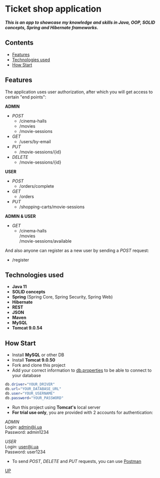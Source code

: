 <a id="up"></a>

<h1>Ticket shop application</h1>   

___This is an app to showcase my knowledge and skills in Java, OOP, SOLID concepts, Spring and Hibernate frameworks.___






<h2>Contents</h2>

- [Features](#features)
- [Technologies used](#technologies)
- [How Start](#howStart)

<a id="technologies"></a>





<h2>Features</h2>

<a id="features"></a>

The application uses user authorization, 
after which you will get access to certain "end points":

__ADMIN__
* _POST_ 
  * /cinema-halls
  * /movies  
  * /movie-sessions
* _GET_
  * /users/by-email
* _PUT_  
  * /movie-sessions/{id}
* _DELETE_  
  * /movie-sessions/{id}
  
__USER__
* _POST_
  * /orders/complete
* _GET_
  * /orders
* _PUT_
  * /shopping-carts/movie-sessions

__ADMIN & USER__
* _GET_
  * /cinema-halls  
    /movies   
    /movie-sessions/available   

And also anyone can register as a new user by sending a _POST_ request:
* /register

    









<h2>Technologies used</h2>

* __Java 11__
* __SOLID concepts__
* __Spring__ (Spring Core, Spring Security, Spring Web)
* __Hibernate__
* __REST__
* __JSON__  
* __Maven__
* __MySQL__
* __Tomcat 9.0.54__







<h2>How Start</h2>

<a id="howStart"></a>

* Install __MySQL__ or other DB
* Install __Tomcat 9.0.50__
* Fork and clone this project
* Add your correct information to [db.properties](src/main/resources/db.properties) to be able to connect to your database

```java
db.driver="YOUR_DRIVER"
db.url="YOUR_DATABASE_URL"
db.user="YOUR_USERNAME"
db.password="YOUR_PASSWORD"
```

* Run this project using __Tomcat's__ local server
* __For trial use only__, you are provided with 2 accounts for authentication:  

_ADMIN_         
Login: admin@i.ua  
Password: admin1234

_USER_  
Login: user@i.ua  
Password: user1234
* To send _POST_, _DELETE_ and _PUT_ requests, you can use [Postman](https://www.postman.com/home)  








[UP](#up)
  
